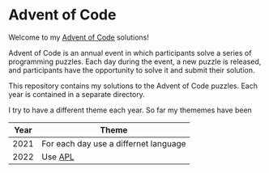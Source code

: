 # Advent of Code

Welcome to my [Advent of Code](https://adventofcode.com/) solutions!

Advent of Code is an annual event in which participants solve a series of programming puzzles. 
Each day during the event, a new puzzle is released, and participants have the opportunity to solve it and submit their solution.

This repository contains my solutions to the Advent of Code puzzles. 
Each year is contained in a separate directory.

I try to have a different theme each year. So far my thememes have been

| Year | Theme |
| -----| ------------- |
| 2021 | For each day use a differnet language  |
| 2022 | Use [APL](https://en.wikipedia.org/wiki/APL_(programming_language)) |
